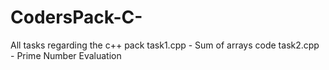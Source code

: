 # CodersPack-C-
All tasks regarding the c++ pack
task1.cpp - Sum of arrays code
task2.cpp - Prime Number Evaluation
